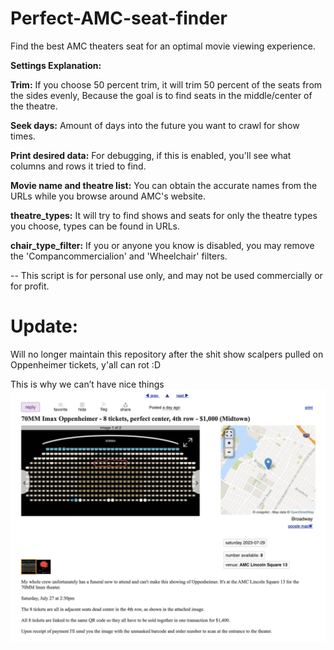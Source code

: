 # Perfect-AMC-seat-finder
Find the best AMC theaters seat for an optimal movie viewing experience.

**Settings Explanation:**

**Trim:**
  If you choose 50 percent trim, it will trim 50 percent of the seats from the sides evenly,
      Because the goal is to find seats in the middle/center of the theatre.

**Seek days:** Amount of days into the future you want to crawl for show times.

**Print desired data:** For debugging, if this is enabled, you'll see what columns and rows it tried to find.

**Movie name and theatre list:** You can obtain the accurate names from the URLs while you browse around AMC's website.

**theatre_types:** It will try to find shows and seats for only the theatre types you choose, types can be found in URLs.

**chair_type_filter:** If you or anyone you know is disabled, you may remove the 'Compancommercialion' and 'Wheelchair' filters.

--
This script is for personal use only, and may not be used commercially or for profit.


# Update:
Will no longer maintain this repository after the shit show scalpers pulled on Oppenheimer tickets, y'all can rot :D

This is why we can’t have nice things
![This is why we can’t have nice things](https://github.com/samomar/Perfect-AMC-seat-finder/blob/master/90lWLdcU.jpg?raw=true)
